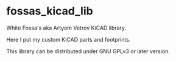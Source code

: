 # fossas_kicad_lib
White Fossa's aka Artyom Vetrov KiCAD library.

Here I put my custom KiCAD parts and footprints.

This library can be distributed under GNU GPLv3 or later version.
